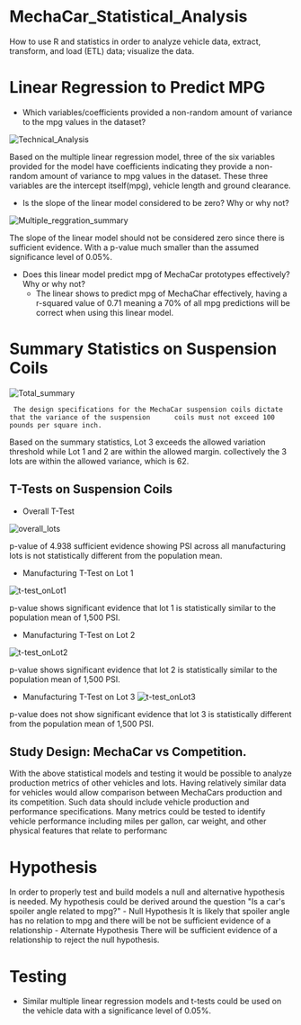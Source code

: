 # MechaCar_Statistical_Analysis
How to use R and statistics in order to analyze vehicle data, extract, transform, and load (ETL) data; visualize the data.

# Linear Regression to Predict MPG
- Which variables/coefficients provided a non-random amount of variance to the mpg values in the dataset?

![Technical_Analysis](https://user-images.githubusercontent.com/77947860/162491505-76f8f0d1-1f07-4e27-b17a-61bf3d761522.png)

Based on the multiple linear regression model, three of the six variables provided for the model have coefficients indicating they provide a non-random amount of variance to mpg values in the dataset. These three variables are the intercept itself(mpg), vehicle length and ground clearance.

- Is the slope of the linear model considered to be zero? Why or why not?

![Multiple_reggration_summary](https://user-images.githubusercontent.com/77947860/162497376-9a1a1bfb-0dac-4fcc-85b2-f75abf9e21d0.png)

The slope of the linear model should not be considered zero since there is sufficient evidence. With a p-value much smaller than the assumed significance level of 0.05%. 

- Does this linear model predict mpg of MechaCar prototypes effectively? Why or why not?
  - The linear shows to predict mpg of MechaChar effectively, having a r-squared value of 0.71 meaning a 70% of all mpg predictions will be correct when using this linear model.

# Summary Statistics on Suspension Coils
![Total_summary](https://user-images.githubusercontent.com/77947860/162535764-9bac3440-81f8-48b1-9227-57512771337b.png)

     The design specifications for the MechaCar suspension coils dictate that the variance of the suspension      coils must not exceed 100 pounds per square inch.
Based on the summary statistics, Lot 3 exceeds the allowed variation threshold while Lot 1 and 2 are within the allowed margin. collectively the 3 lots are within the allowed variance, which is 62.

## T-Tests on Suspension Coils

- Overall T-Test

![overall_lots](https://user-images.githubusercontent.com/77947860/162542524-d901ec6e-54ba-4a25-8667-bc6da294139f.png)

p-value of 4.938 sufficient evidence showing PSI across all manufacturing lots is 
not statistically different from the population mean.

- Manufacturing T-Test on Lot 1

![t-test_onLot1](https://user-images.githubusercontent.com/77947860/162542773-59c347fc-81cd-45af-8316-c946b5976446.png)

p-value shows significant evidence that lot 1 is statistically similar to the population mean of 1,500 PSI.
 
 - Manufacturing T-Test on Lot 2
 
 ![t-test_onLot2](https://user-images.githubusercontent.com/77947860/162542842-bd031376-a5c5-4296-84f3-602e55766ce0.png)

p-value shows significant evidence that lot 2 is statistically similar to the population mean of 1,500 PSI.

- Manufacturing T-Test on Lot 3
![t-test_onLot3](https://user-images.githubusercontent.com/77947860/162543089-aab630ba-fc2c-4f8a-81b9-8ef2da856a90.png)

p-value does not show significant evidence that lot 3 is statistically different from the population mean of 1,500 PSI.

## Study Design: MechaCar vs Competition.
With the above statistical models and testing it would be possible to analyze production metrics of other vehicles and lots.
Having relatively similar data for vehicles would allow comparison between MechaCars production and its competition.
Such data should include vehicle production and performance specifications. Many metrics could be tested to identify 
vehicle performance including miles per gallon, car weight, and other physical features that relate to performanc

# Hypothesis
In order to properly test and build models a null and alternative hypothesis is needed. My hypothesis could be 
derived around the question "Is a car's spoiler angle related to mpg?"
     - Null Hypothesis It is likely that spoiler angle has no relation to mpg and there will be not be sufficient evidence of a relationship
     - Alternate Hypothesis There will be sufficient evidence of a relationship to reject the null hypothesis.
  
# Testing
- Similar multiple linear regression models and t-tests could be used on the vehicle data with a significance level of 0.05%.
 
